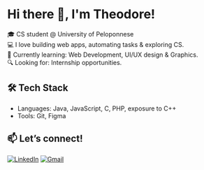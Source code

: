 # Hi there 👋, I'm Theodore!

🎓 CS student @ University of Peloponnese  
💻 I love building web apps, automating tasks & exploring CS.  
🌱 Currently learning: Web Development, UI/UX design & Graphics.  
🔍 Looking for: Internship opportunities.

## 🛠️ Tech Stack
- Languages: Java, JavaScript, C, PHP, exposure to C++ 
- Tools: Git, Figma


## 📫 Let’s connect!
[![LinkedIn](https://img.shields.io/badge/LinkedIn-blue?style=flat&logo=linkedin)](www.linkedin.com/in/theodore-soulopoulos-12aa83281)
[![Gmail](https://img.shields.io/badge/Email-red?style=flat&logo=gmail)](mailto:theodoresoulopoulos34@gmail.com)
